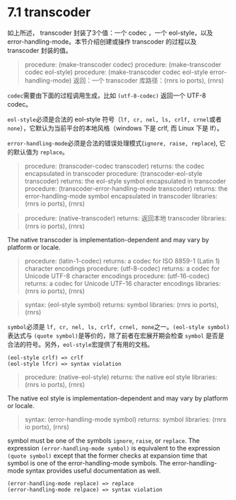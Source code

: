 # 7.1  transcoder 

如上所述， transcoder 封装了3个值：一个 codec ，一个 eol-style，以及 error-handling-mode。本节介绍创建或操作 transcoder 的过程以及 transcoder 封装的值。

> procedure: (make-transcoder codec) 
> procedure: (make-transcoder codec eol-style) 
> procedure: (make-transcoder codec eol-style error-handling-mode) 
> 返回：一个 transcoder 
> 库路径：(rnrs io ports), (rnrs)

`codec`需要由下面的过程调用生成，比如 `(utf-8-codec)` 返回一个 UTF-8 codec。

`eol-style`必须是合法的 eol-style 符号（`lf, cr, nel, ls, crlf, crnel`或者`none`），它默认为当前平台的本地风格（windows 下是 crlf, 而 Linux 下是 lf）。

`error-handling-mode`必须是合法的错误处理模式(`ignore, raise, replace`), 它的默认值为 `replace`。


> procedure: (transcoder-codec transcoder) 
> returns: the codec encapsulated in transcoder 
> procedure: (transcoder-eol-style transcoder) 
> returns: the eol-style symbol encapsulated in transcoder 
> procedure: (transcoder-error-handling-mode transcoder) 
> returns: the error-handling-mode symbol encapsulated in transcoder 
> libraries: (rnrs io ports), (rnrs)


> procedure: (native-transcoder) 
> returns: 返回本地 transcoder 
> libraries: (rnrs io ports), (rnrs)


The native transcoder is implementation-dependent and may vary by platform or locale.


> procedure: (latin-1-codec) 
> returns: a codec for ISO 8859-1 (Latin 1) character encodings 
> procedure: (utf-8-codec) 
> returns: a codec for Unicode UTF-8 character encodings 
> procedure: (utf-16-codec) 
> returns: a codec for Unicode UTF-16 character encodings 
> libraries: (rnrs io ports), (rnrs)


> syntax: (eol-style symbol) 
> returns: symbol 
> libraries: (rnrs io ports), (rnrs)

`symbol`必须是 `lf, cr, nel, ls, crlf, crnel, none`之一。`(eol-style symbol)`表达式与 `(quote symbol)`是等价的，除了前者在宏展开期会检查 `symbol` 是否是合法的符号。另外，`eol-style`宏提供了有用的文档。

```
(eol-style crlf) => crlf
(eol-style lfcr) => syntax violation
```

> procedure: (native-eol-style) 
> returns: the native eol style 
> libraries: (rnrs io ports), (rnrs)

The native eol style is implementation-dependent and may vary by platform or locale.

> syntax: (error-handling-mode symbol) 
> returns: symbol 
> libraries: (rnrs io ports), (rnrs)

symbol must be one of the symbols `ignore`, `raise`, or `replace`. The expression `(error-handling-mode symbol)` is equivalent to the expression `(quote symbol)` except that the former checks at expansion time that symbol is one of the error-handling-mode symbols. The error-handling-mode syntax provides useful documentation as well.

```
(error-handling-mode replace) => replace
(error-handling-mode relpace) => syntax violation
```
